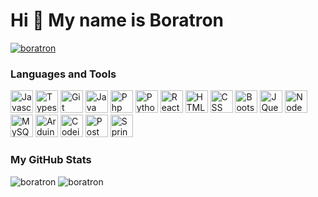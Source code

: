 Hi 👋 My name is Boratron
=========================

<p align="left"> 
<a href="https://github.com/ryo-ma/github-profile-trophy"><img src="https://github-profile-trophy.vercel.app/?username=boratron&theme=algolia&margin-w=10&margin-h=10" alt="boratron" /></a> 
</p>

### Languages and Tools

<p align="left">
<img alt="Javascript" width="36" height="36" src="https://cdn.jsdelivr.net/gh/devicons/devicon/icons/javascript/javascript-original.svg" />          
<img alt="Typescript" width="36" height="36" src="https://cdn.jsdelivr.net/gh/devicons/devicon/icons/typescript/typescript-original.svg" />
<img alt="Git" width="36" height="36" src="https://cdn.jsdelivr.net/gh/devicons/devicon/icons/git/git-original.svg" />
<img alt="Java" width="36" height="36" src="https://cdn.jsdelivr.net/gh/devicons/devicon/icons/java/java-original.svg" />
<img alt="Php" width="36" height="36" src="https://cdn.jsdelivr.net/gh/devicons/devicon/icons/php/php-original.svg" />
<img alt="Python" width="36" height="36" src="https://cdn.jsdelivr.net/gh/devicons/devicon/icons/python/python-original.svg" />
<img alt="React" width="36" height="36" src="https://cdn.jsdelivr.net/gh/devicons/devicon/icons/react/react-original.svg" />
<img alt="HTML5" width="36" height="36" src="https://cdn.jsdelivr.net/gh/devicons/devicon/icons/html5/html5-original.svg" />
<img alt="CSS" width="36" height="36" src="https://cdn.jsdelivr.net/gh/devicons/devicon/icons/css3/css3-original.svg" />
<img alt="Bootstrap" width="36" height="36" src="https://cdn.jsdelivr.net/gh/devicons/devicon/icons/bootstrap/bootstrap-original.svg" />
<img alt="JQuery" width="36" height="36" src="https://cdn.jsdelivr.net/gh/devicons/devicon/icons/jquery/jquery-original.svg" />
<img alt="NodeJS" width="36" height="36" src="https://cdn.jsdelivr.net/gh/devicons/devicon/icons/nodejs/nodejs-original.svg" />
<img alt="MySQL" width="36" height="36" src="https://cdn.jsdelivr.net/gh/devicons/devicon/icons/mysql/mysql-original.svg" />
<img alt="Arduino" width="36" height="36" src="https://cdn.jsdelivr.net/gh/devicons/devicon/icons/arduino/arduino-original.svg" />
<img alt="Codeigniter" width="36" height="36" src="https://cdn.jsdelivr.net/gh/devicons/devicon/icons/codeigniter/codeigniter-plain.svg" />
<img alt="Postman" width="36" height="36" src="https://www.vectorlogo.zone/logos/getpostman/getpostman-icon.svg" />
<img alt="Spring" width="36" height="36" src="https://cdn.jsdelivr.net/gh/devicons/devicon/icons/spring/spring-original.svg" />   
</p>

### My GitHub Stats

<img src="https://github-readme-stats.vercel.app/api?username=boratron&show_icons=true&theme=transparent&title_color=3382ed&text_color=ffffff&icon_color=ef4444&bg_color=0f172a" alt="boratron" />

<img src="https://github-readme-stats.vercel.app/api/top-langs/?username=boratron&layout=donut&langs_count=10&title_color=3382ed&text_color=ffffff&icon_color=ef4444&bg_color=0f172a" alt="boratron" />
